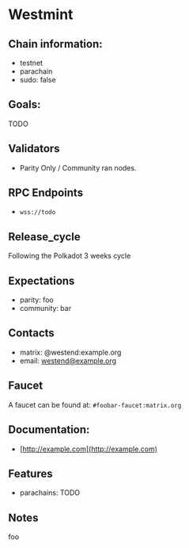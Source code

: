 # Westmint

## Chain information:

- testnet
- parachain
- sudo: false

## Goals:

TODO

## Validators

- Parity Only / Community ran nodes.

## RPC Endpoints

- `wss://todo`

## Release_cycle

Following the Polkadot 3 weeks cycle

## Expectations

- parity: foo
- community: bar


## Contacts

- matrix: @westend:example.org
- email: westend@example.org


## Faucet

A faucet can be found at: `#foobar-faucet:matrix.org`


## Documentation:

- [http://example.com](http://example.com)


## Features

- parachains: TODO


## Notes

foo



